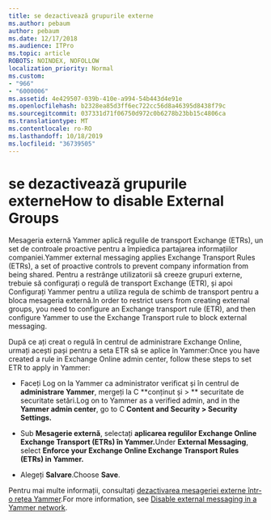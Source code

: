 ```yaml
---
title: se dezactivează grupurile externe
ms.author: pebaum
author: pebaum
ms.date: 12/17/2018
ms.audience: ITPro
ms.topic: article
ROBOTS: NOINDEX, NOFOLLOW
localization_priority: Normal
ms.custom:
- "966"
- "6000006"
ms.assetid: 4e429507-039b-410e-a994-54b443d4e91e
ms.openlocfilehash: b2328ea85d3ff6ec722cc56d8a46395d8438f79c
ms.sourcegitcommit: 037331d71f06750d972c0b6278b23bb15c4806ca
ms.translationtype: MT
ms.contentlocale: ro-RO
ms.lasthandoff: 10/18/2019
ms.locfileid: "36739505"
---
```

# <a name="how-to-disable-external-groups"></a><span data-ttu-id="ce99a-102">se dezactivează grupurile externe</span><span class="sxs-lookup"><span data-stu-id="ce99a-102">How to disable External Groups</span></span>

<span data-ttu-id="ce99a-103">Mesageria externă Yammer aplică regulile de transport Exchange (ETRs), un set de controale proactive pentru a împiedica partajarea informațiilor companiei.</span><span class="sxs-lookup"><span data-stu-id="ce99a-103">Yammer external messaging applies Exchange Transport Rules (ETRs), a set of proactive controls to prevent company information from being shared.</span></span> <span data-ttu-id="ce99a-104">Pentru a restrânge utilizatorii să creeze grupuri externe, trebuie să configurați o regulă de transport Exchange (ETR), și apoi Configurați Yammer pentru a utiliza regula de schimb de transport pentru a bloca mesageria externă.</span><span class="sxs-lookup"><span data-stu-id="ce99a-104">In order to restrict users from creating external groups, you need to configure an Exchange transport rule (ETR), and then configure Yammer to use the Exchange Transport rule to block external messaging.</span></span>
  
<span data-ttu-id="ce99a-105">După ce ați creat o regulă în centrul de administrare Exchange Online, urmați acești pași pentru a seta ETR să se aplice în Yammer:</span><span class="sxs-lookup"><span data-stu-id="ce99a-105">Once you have created a rule in Exchange Online admin center, follow these steps to set ETR to apply in Yammer:</span></span>
  
- <span data-ttu-id="ce99a-106">Faceți Log on la Yammer ca administrator verificat și în centrul de **administrare Yammer**, mergeți la C \*\*conținut și \> \*\* securitate de securitate setări.</span><span class="sxs-lookup"><span data-stu-id="ce99a-106">Log on to Yammer as a verified admin, and in the **Yammer admin center**, go to C **Content and Security \> Security Settings.**</span></span>

- <span data-ttu-id="ce99a-107">Sub **Mesagerie externă**, selectați **aplicarea regulilor Exchange Online Exchange Transport (ETRs) în Yammer.**</span><span class="sxs-lookup"><span data-stu-id="ce99a-107">Under **External Messaging**, select **Enforce your Exchange Online Exchange Transport Rules (ETRs) in Yammer.**</span></span>

- <span data-ttu-id="ce99a-108">Alegeți **Salvare**.</span><span class="sxs-lookup"><span data-stu-id="ce99a-108">Choose **Save**.</span></span>

<span data-ttu-id="ce99a-109">Pentru mai multe informații, consultați [dezactivarea mesageriei externe într-o rețea Yammer](https://docs.microsoft.com/yammer/work-with-external-users/disable-external-messaging).</span><span class="sxs-lookup"><span data-stu-id="ce99a-109">For more information, see [Disable external messaging in a Yammer network](https://docs.microsoft.com/yammer/work-with-external-users/disable-external-messaging).</span></span>
  